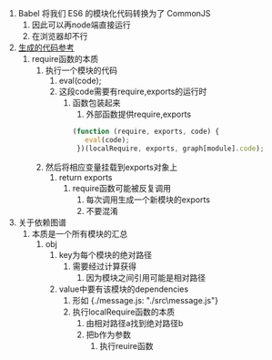 1. Babel 将我们 ES6 的模块化代码转换为了 CommonJS
   1. 因此可以再node端直接运行
   2. 在浏览器却不行
2. [生成的代码参考](../dist.js)
   1. require函数的本质
      1. 执行一个模块的代码
         1. eval(code);
         2. 这段code需要有require,exports的运行时
            1. 函数包装起来
               1. 外部函数提供require,exports
               ```js
               (function (require, exports, code) {
                  eval(code);
                })(localRequire, exports, graph[module].code);
               ``` 
      2. 然后将相应变量挂载到exports对象上
         1. return exports
            1. require函数可能被反复调用
               1. 每次调用生成一个新模块的exports
               2. 不要混淆
2. 关于依赖图谱
   1. 本质是一个所有模块的汇总
      1. obj
         1. key为每个模块的绝对路径
            1. 需要经过计算获得
               1. 因为模块之间引用可能是相对路径
         2. value中要有该模块的dependencies
            1. 形如 {./message.js: "./src\message.js"}
            2. 执行localRequire函数的本质 
               1. 由相对路径a找到绝对路径b
               2. 把b作为参数
                  1. 执行reuire函数